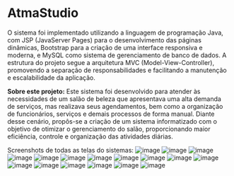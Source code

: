 # AtmaStudio
O sistema foi implementado utilizando a linguagem de programação Java, com JSP (JavaServer Pages) para o desenvolvimento das páginas dinâmicas, Bootstrap para a criação de uma interface responsiva e moderna, e MySQL como sistema de gerenciamento de banco de dados. A estrutura do projeto segue a arquitetura MVC (Model-View-Controller), promovendo a separação de responsabilidades e facilitando a manutenção e escalabilidade da aplicação.

**Sobre este projeto:**
Este sistema foi desenvolvido para atender às necessidades de um salão de beleza que apresentava uma alta demanda de serviços, mas realizava seus agendamentos, bem como a organização de funcionários, serviços e demais processos de forma manual. Diante desse cenário, propôs-se a criação de um sistema informatizado com o objetivo de otimizar o gerenciamento do salão, proporcionando maior eficiência, controle e organização das atividades diárias.


Screenshots de todas as telas do sistemas:
![image](https://github.com/user-attachments/assets/4df2c0cc-e53d-4135-9a93-e3d8a524633f)
![image](https://github.com/user-attachments/assets/cafe24c0-511e-4ba1-8fba-e4e5c5a7dbee)
![image](https://github.com/user-attachments/assets/10d49b29-5b1a-421b-83db-045e79923543)
![image](https://github.com/user-attachments/assets/110c4d05-943d-4fe3-86fd-3978b8b53397)
![image](https://github.com/user-attachments/assets/7c13d706-fc2d-437e-9457-e108f50e5f7a)
![image](https://github.com/user-attachments/assets/541cf0dc-8aa1-4fa5-974c-8520a2a5b7ec)
![image](https://github.com/user-attachments/assets/4323d856-e57e-45ea-a7f2-601f7cbcd5bf)
![image](https://github.com/user-attachments/assets/407ba45e-76c9-4a32-bbe8-e21073e1a593)
![image](https://github.com/user-attachments/assets/bfa55d49-e355-47bc-b7a4-7530b8c28eaf)
![image](https://github.com/user-attachments/assets/dbf8d18e-c847-4323-9a68-73c78af95747)
![image](https://github.com/user-attachments/assets/28e532aa-6a82-44e5-9c59-0906e78cbd36)
![image](https://github.com/user-attachments/assets/d140ed9c-8c86-45a9-ac94-38147349c33f)
![image](https://github.com/user-attachments/assets/d4b33c24-88c0-412e-a076-b7bacb6bd0f9)
![image](https://github.com/user-attachments/assets/f6ade7cd-6528-4cfb-bf51-757e874aeef1)
![image](https://github.com/user-attachments/assets/1291add7-a978-4065-bea9-eca39a21d529)
![image](https://github.com/user-attachments/assets/bb39cdbe-91f3-40b7-b1aa-1e2d7d57a501)
![image](https://github.com/user-attachments/assets/33422b69-a13e-4ee0-b202-3d0cbc5d606f)


